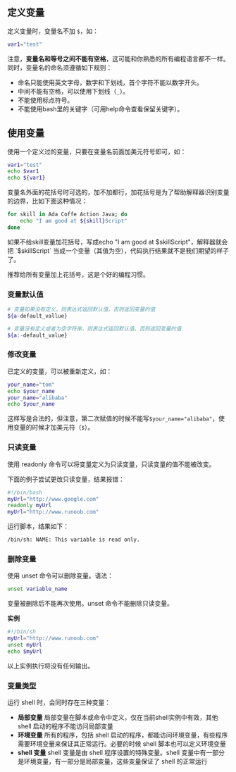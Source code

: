 ## 定义变量

定义变量时，变量名不加 `$`，如：

```sh
var1="test"
```

注意，**变量名和等号之间不能有空格**，这可能和你熟悉的所有编程语言都不一样。同时，变量名的命名须遵循如下规则：

- 命名只能使用英文字母，数字和下划线，首个字符不能以数字开头。
- 中间不能有空格，可以使用下划线（`_`）。
- 不能使用标点符号。
- 不能使用bash里的关键字（可用help命令查看保留关键字）。

## 使用变量

使用一个定义过的变量，只要在变量名前面加美元符号即可，如：

```sh
var1="test"
echo $var1
echo ${var1}
```

变量名外面的花括号时可选的，加不加都行，加花括号是为了帮助解释器识别变量的边界，比如下面这种情况：

```sh
for skill in Ada Coffe Action Java; do
    echo "I am good at ${skill}Script"
done
```

如果不给skill变量加花括号，写成echo "I am good at $skillScript"，解释器就会把 `$skillScript` 当成一个变量（其值为空），代码执行结果就不是我们期望的样子了。

推荐给所有变量加上花括号，这是个好的编程习惯。

### 变量默认值

```sh
# 变量如果没有定义，则表达式返回默认值，否则返回变量的值
${a-default_vallue}

# 变量没有定义或者为空字符串，则表达式返回默认值，否则返回变量的值
${a:-default_value}
```

### 修改变量

已定义的变量，可以被重新定义，如：

```sh
your_name="tom"
echo $your_name
your_name="alibaba"
echo $your_name
```

这样写是合法的，但注意，第二次赋值的时候不能写`$your_name="alibaba"`，使用变量的时候才加美元符（`$`）。

### 只读变量

使用 readonly 命令可以将变量定义为只读变量，只读变量的值不能被改变。

下面的例子尝试更改只读变量，结果报错：

```sh
#!/bin/bash
myUrl="http://www.google.com"
readonly myUrl
myUrl="http://www.runoob.com"
```

运行脚本，结果如下：

```sh
/bin/sh: NAME: This variable is read only.
```

### 删除变量

使用 unset 命令可以删除变量。语法：

```sh
unset variable_name
```

变量被删除后不能再次使用。unset 命令不能删除只读变量。

**实例**

```sh
#!/bin/sh
myUrl="http://www.runoob.com"
unset myUrl
echo $myUrl
```

以上实例执行将没有任何输出。

### 变量类型

运行 shell 时，会同时存在三种变量：

- **局部变量** 局部变量在脚本或命令中定义，仅在当前shell实例中有效，其他 shell 启动的程序不能访问局部变量
- **环境变量** 所有的程序，包括 shell 启动的程序，都能访问环境变量，有些程序需要环境变量来保证其正常运行。必要的时候 shell 脚本也可以定义环境变量
- **shell 变量** shell 变量是由 shell 程序设置的特殊变量。shell 变量中有一部分是环境变量，有一部分是局部变量，这些变量保证了 shell 的正常运行